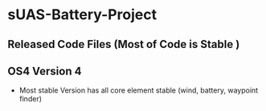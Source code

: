 # sUAS-Battery-Project
Released Code Files (Most of Code is Stable )
-----------------------------
OS4 Version 4
------------------------------
- Most stable Version has all core element stable (wind, battery, waypoint finder)
